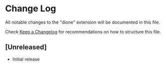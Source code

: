 # Change Log

All notable changes to the "dione" extension will be documented in this file.

Check [Keep a Changelog](http://keepachangelog.com/) for recommendations on how to structure this file.

## [Unreleased]

- Initial release